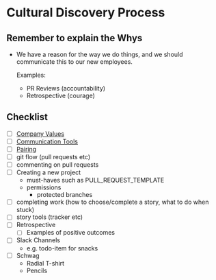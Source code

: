 # Cultural Discovery Process

## Remember to explain the Whys
  - We have a reason for the way we do things, and we should communicate this to our new employees.

    Examples:
    - PR Reviews (accountability)
    - Retrospective (courage)

## Checklist

- [ ] [Company Values](./PROCESS_VALUES.md)
- [ ] [Communication Tools](https://docs.google.com/document/d/1jjlUXsVssPEoVgEOp6yfIxurOLf0AtNGGMbM2pxNfjA/edit)
- [ ] [Pairing](../../PAIRING.md)
- [ ] git flow (pull requests etc)
- [ ] commenting on pull requests
- [ ] Creating a new project
  - must-haves such as PULL_REQUEST_TEMPLATE
  - permissions
    - protected branches
- [ ] completing work (how to choose/complete a story, what to do when stuck)
- [ ] story tools (tracker etc)
- [ ] Retrospective
  - [ ] Examples of positive outcomes
- [ ] Slack Channels
  - e.g. todo-item for snacks
- [ ] Schwag
  - Radial T-shirt
  - Pencils
